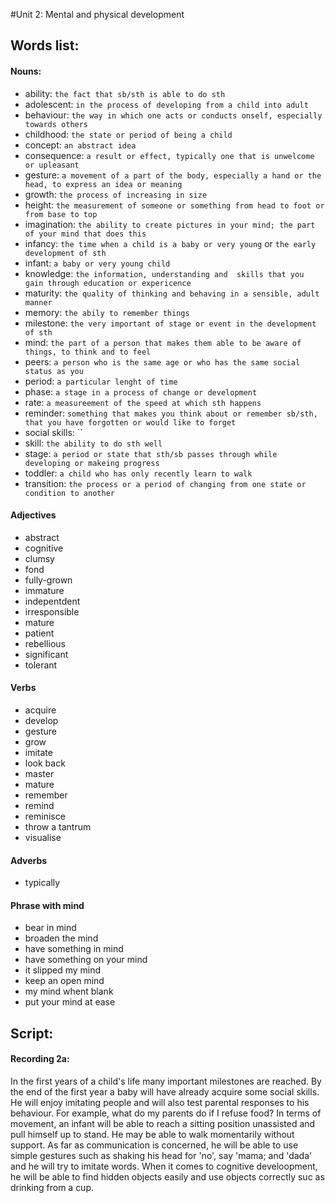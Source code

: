 #Unit 2: Mental and physical development

## Words list:

#### Nouns:

- ability: `the fact that sb/sth is able to do sth`
- adolescent: `in the process of developing from a child into adult`
- behaviour: `the way in which one acts or conducts onself, especially towards others`
- childhood: `the state or period of being a child`
- concept: `an abstract idea`
- consequence: `a result or effect, typically one that is unwelcome or upleasant`
- gesture: `a movement of a part of the body, especially a hand or the head, to express an idea or meaning`
- growth: `the process of increasing in size`
- height: `the measurement of someone or something from head to foot or from base to top`
- imagination: `the ability to create pictures in your mind; the part of your mind that does this`
- infancy: `the time when a child is a baby or very young` or `the early development of sth`
- infant: `a baby or very young child`
- knowledge: `the information, understanding and  skills that you gain through education or expericence`
- maturity: `the quality of thinking and behaving in a sensible, adult manner`
- memory: `the abily to remember things`
- milestone: `the very important of stage or event in the development of sth`
- mind: `the part of a person that makes them able to be aware of things, to think and to feel`
- peers: `a person who is the same age or who has the same social status as you`
- period: `a particular lenght of time`
- phase: `a stage in a process of change or development`
- rate: `a measureement of the speed at which sth happens`
- reminder: `something that makes you think about or remember sb/sth, that you have forgotten or would like to forget`
- social skills: ``
- skill: `the ability to do sth well`
- stage: `a period or state that sth/sb passes through while developing or makeing progress`
- toddler: `a child who has only recently learn to walk`
- transition: `the process or a period of changing from one state or condition to another`


#### Adjectives

- abstract
- cognitive
- clumsy
- fond
- fully-grown
- immature
- indepentdent
- irresponsible
- mature
- patient
- rebellious
- significant
- tolerant

#### Verbs

- acquire
- develop
- gesture
- grow
- imitate
- look back
- master
- mature
- remember
- remind
- reminisce
- throw a tantrum
- visualise

#### Adverbs
- typically

#### Phrase with mind

- bear in mind
- broaden the mind
- have something in mind
- have something on your mind
- it slipped my mind
- keep an open mind
- my mind whent blank
- put your mind at ease


## Script:

#### Recording 2a:

In the first years of a child's life many important milestones are reached. By the end of the first year a baby will have already acquire some social skills. He will enjoy imitating people and will also test parental responses to his behaviour. For example, what do my parents do if I refuse food? In terms of movement, an infant will be able to reach a sitting position unassisted and pull himself up to stand. He may be able to walk momentarily without support. As far as communication is concerned, he will be able to use simple gestures such as shaking his head for 'no', say 'mama; and 'dada' and he will try to imitate words. When it comes to cognitive develoopment, he will be able to find hidden objects easily and use objects correctly suc as drinking from a cup.
